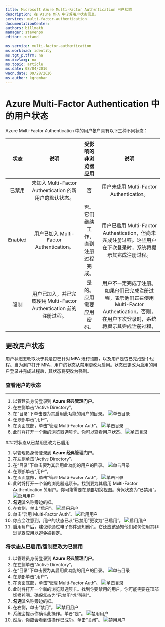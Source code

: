 ```yaml
---
title: Microsoft Azure Multi-Factor Authentication 用户状态
description: 在 Azure MFA 中了解用户状态信息。
services: multi-factor-authentication
documentationCenter: 
authors: billmath
manager: stevenpo
editor: curtand

ms.service: multi-factor-authentication
ms.workload: identity
ms.tgt_pltfrm: na
ms.devlang: na
ms.topic: article
ms.date: 08/04/2016
wacn.date: 09/28/2016
ms.author: kgremban
---
```


# Azure Multi-Factor Authentication 中的用户状态

Azure Multi-Factor Authentication 中的用户帐户具有以下三种不同状态：

状态 | 说明 |受影响的非浏览器应用| 说明 
:-------------: | :-------------: |:-------------: |:-------------: |
已禁用 | 未加入 Multi-Factor Authentication 的新用户的默认状态。|否|用户未使用 Multi-Factor Authentication。
Enabled |用户已加入 Multi-Factor Authentication。|否。它们继续工作，直到注册过程完成。|用户已启用 Multi-Factor Authentication，但尚未完成注册过程。这些用户在下次登录时，系统将提示其完成注册过程。
强制|用户已加入，并已完成使用 Multi-Factor Authentication 前的注册过程。|是的。应用需要应用密码。 | 用户不一定完成了注册。如果他们已完成注册过程，表示他们正在使用 Multi-Factor Authentication。否则，在用户下次登录时，系统将提示其完成注册过程。

## 更改用户状态
用户状态更改取决于其是否已针对 MFA 进行设置，以及用户是否已完成整个过程。当为用户打开 MFA，用户的状态从禁用更改为启用。状态已更改为启用的用户登录并完成过程后，其状态将更改为强制。

### 查看用户的状态
--------------------------------------------------------------------------------
1.  以管理员身份登录到 **Azure 经典管理门户**。
2.  在左侧单击“Active Directory”。
3.  在“目录”下单击要为其启用此功能的用户的目录。
![单击目录](./media/multi-factor-authentication-get-started-cloud/directory1.png)
4.  在顶部单击“用户”。
5.  在页面底部，单击“管理 Multi-Factor Auth”。
![单击目录](./media/multi-factor-authentication-get-started-cloud/manage1.png)
6.  此时将打开一个新的浏览器选项卡。你可以查看用户状态。
![单击目录](./media/multi-factor-authentication-get-started-user-states/userstate1.png)

###将状态从已禁用更改为已启用
1.  以管理员身份登录到 **Azure 经典管理门户**。
2.  在左侧单击“Active Directory”。
3.  在“目录”下单击要为其启用此功能的用户的目录。
![单击目录](./media/multi-factor-authentication-get-started-cloud/directory1.png)
4.  在顶部单击“用户”。
5.  在页面底部，单击“管理 Multi-Factor Auth”。
![单击目录](./media/multi-factor-authentication-get-started-cloud/manage1.png)
6.  此时将打开一个新的浏览器选项卡。找到要为其启用 Multi-Factor Authentication 的用户。你可能需要在顶部切换视图。确保状态为“已禁用”。
![启用用户](./media/multi-factor-authentication-get-started-cloud/enable1.png)
7.  **勾选**其名称旁边的框。
7.  在右侧，单击“启用”。
![启用用户](./media/multi-factor-authentication-get-started-cloud/user1.png)
8.  单击“启用 Multi-Factor Auth”。
![启用用户](./media/multi-factor-authentication-get-started-cloud/enable2.png)
9.  你应会注意到，用户的状态已从“已禁用”更改为“已启用”。
![启用用户](./media/multi-factor-authentication-get-started-cloud/user.png)
10.  启用用户后，建议你通过电子邮件通知他们。它还应该通知他们如何使用其非浏览器应用以避免被锁定。

### 将状态从已启用/强制更改为已禁用
1.  以管理员身份登录到 **Azure 经典管理门户**。
2.  在左侧单击“Active Directory”。
3.  在“目录”下单击要为其启用此功能的用户的目录。
![单击目录](./media/multi-factor-authentication-get-started-cloud/directory1.png)
4.  在顶部单击“用户”。
5.  在页面底部，单击“管理 Multi-Factor Auth”。
![单击目录](./media/multi-factor-authentication-get-started-cloud/manage1.png)
6.  此时将打开一个新的浏览器选项卡。找到你要禁用的用户。你可能需要在顶部切换视图。确保状态为“已禁用”或“强制”。
7.  **勾选**其名称旁边的框。
7.  在右侧，单击“禁用”。
![禁用用户](./media/multi-factor-authentication-get-started-user-states/userstate2.png)
8.  系统会提示你确认此操作。单击“是”。
![禁用用户](./media/multi-factor-authentication-get-started-user-states/userstate3.png)
9.  然后，你应会看到该操作已成功。单击“关闭”。
![禁用用户](./media/multi-factor-authentication-get-started-user-states/userstate4.png)

<!---HONumber=Mooncake_0919_2016-->